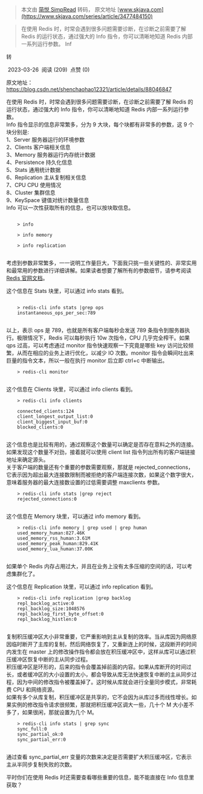 > 本文由 [简悦 SimpRead](http://ksria.com/simpread/) 转码， 原文地址 [www.skjava.com](https://www.skjava.com/series/article/3477484150)

> 在使用 Redis 时，时常会遇到很多问题需要诊断，在诊断之前需要了解 Redis 的运行状态，通过强大的 Info 指令，你可以清晰地知道 Redis 内部一系列运行参数。 Inf

转

 2023-03-26  阅读 (209)  点赞 (0)

原文地址：https://blog.csdn.net/shenchaohao12321/article/details/88046847

在使用 Redis 时，时常会遇到很多问题需要诊断，在诊断之前需要了解 Redis 的运行状态，通过强大的 Info 指令，你可以清晰地知道 Redis 内部一系列运行参数。  
Info 指令显示的信息非常繁多，分为 9 大块，每个块都有非常多的参数，这 9 个块分别是:  
1、Server 服务器运行的环境参数  
2、Clients 客户端相关信息  
3、Memory 服务器运行内存统计数据  
4、Persistence 持久化信息  
5、Stats 通用统计数据  
6、Replication 主从复制相关信息  
7、CPU CPU 使用情况  
8、Cluster 集群信息  
9、KeySpace 键值对统计数量信息  
Info 可以一次性获取所有的信息，也可以按块取信息。

```
    
    > info 
    
    > info memory 
    
    > info replication


```

考虑到参数非常繁多，一一说明工作量巨大，下面我只挑一些关键性的、非常实用和最常用的参数进行详细讲解。如果读者想要了解所有的参数细节，请参考阅读 [Redis 官网文档](http://www.redis.cn/commands/info.html)。

这个信息在 Stats 块里，可以通过 info stats 看到。

```
    
    > redis-cli info stats |grep ops 
    instantaneous_ops_per_sec:789


```

以上，表示 ops 是 789，也就是所有客户端每秒会发送 789 条指令到服务器执行。极限情况下，Redis 可以每秒执行 10w 次指令，CPU 几乎完全榨干。如果 qps 过高，可以考虑通过 monitor 指令快速观察一下究竟是哪些 key 访问比较频繁，从而在相应的业务上进行优化，以减少 IO 次数。monitor 指令会瞬间吐出来巨量的指令文本，所以一般在执行 monitor 后立即 ctrl+c 中断输出。

```
    > redis-cli monitor 


```

这个信息在 Clients 块里，可以通过 info clients 看到。

```
    > redis-cli info clients 
    
    connected_clients:124  
    client_longest_output_list:0 
    client_biggest_input_buf:0 
    blocked_clients:0


```

这个信息也是比较有用的，通过观察这个数量可以确定是否存在意料之外的连接。如果发现这个数量不对劲，接着就可以使用 client list 指令列出所有的客户端链接地址来确定源头。  
关于客户端的数量还有个重要的参数需要观察，那就是 rejected_connections，它表示因为超出最大连接数限制而被拒绝的客户端连接次数，如果这个数字很大，意味着服务器的最大连接数设置的过低需要调整 maxclients 参数。

```
    > redis-cli info stats |grep reject 
    rejected_connections:0


```

这个信息在 Memory 块里，可以通过 info memory 看到。

```
    > redis-cli info memory | grep used | grep human 
    used_memory_human:827.46K 
    used_memory_rss_human:3.61M  
    used_memory_peak_human:829.41K  
    used_memory_lua_human:37.00K 


```

如果单个 Redis 内存占用过大，并且在业务上没有太多压缩的空间的话，可以考虑集群化了。

这个信息在 Replication 块里，可以通过 info replication 看到。

```
    > redis-cli info replication |grep backlog 
    repl_backlog_active:0 
    repl_backlog_size:1048576  
    repl_backlog_first_byte_offset:0 
    repl_backlog_histlen:0 


```

复制积压缓冲区大小非常重要，它严重影响到主从复制的效率。当从库因为网络原因临时断开了主库的复制，然后网络恢复了，又重新连上的时候，这段断开的时间内发生在 master 上的修改操作指令都会放在积压缓冲区中，这样从库可以通过积压缓冲区恢复中断的主从同步过程。  
积压缓冲区是环形的，后来的指令会覆盖掉前面的内容。如果从库断开的时间过长，或者缓冲区的大小设置的太小，都会导致从库无法快速恢复中断的主从同步过程，因为中间的修改指令被覆盖掉了。这时候从库就会进行全量同步模式，非常耗费 CPU 和网络资源。  
如果有多个从库复制，积压缓冲区是共享的，它不会因为从库过多而线性增长。如果实例的修改指令请求很频繁，那就把积压缓冲区调大一些，几十个 M 大小差不多了，如果很闲，那就设置为几个 M。

```
    > redis-cli info stats | grep sync 
    sync_full:0 
    sync_partial_ok:0 
    sync_partial_err:0  


```

通过查看 sync_partial_err 变量的次数来决定是否需要扩大积压缓冲区，它表示主从半同步复制失败的次数。

平时你们在使用 Redis 时还需要查看哪些重要的信息，能不能直接在 Info 信息里获取？